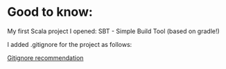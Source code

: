 # Good to know:

My first Scala project I opened: SBT - Simple Build Tool (based on gradle!)

I added .gitignore for the project as follows:

[Gitignore recommendation](https://copyprogramming.com/howto/scala-on-intellij-with-git-how-should-the-gitignore-look-like)

